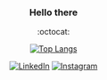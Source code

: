 <div align="center">
  
### Hello there 

  :octocat:

[![Top Langs](https://github-readme-stats.vercel.app/api/top-langs/?username=ghisiluizgustavo&layout=compact&theme=dark)](https://github.com/anuraghazra/github-readme-stats)


[![LinkedIn][linkedin-shield]][linkedin-url] [![Instagram][instagram-shield]][instagram-url]

[linkedin-shield]: https://img.shields.io/badge/-LinkedIn-black.svg?style=for-the-badge&logo=linkedin&colorB=555
[linkedin-url]: https://www.linkedin.com/in/ghisiluizgustavo/
[instagram-shield]: https://img.shields.io/badge/Instagram-E4405F?style=for-the-badge&logo=instagram&logoColor=white
[instagram-url]: https://www.instagram.com/ghisiluizgustavo/
</div>
